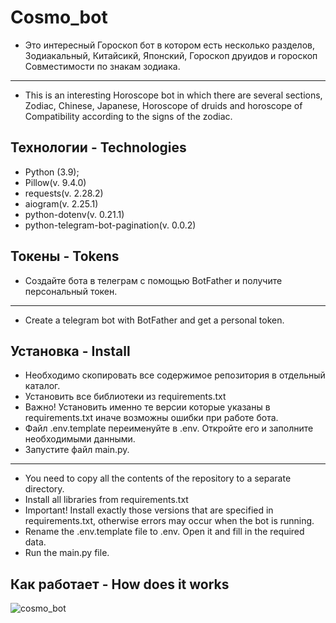  # Cosmo_bot
 * Это интересный Гороскоп бот в котором есть несколько разделов, Зодиакальный, Китайсикй, Японский, 
   Гороскоп друидов и гороскоп Совместимости по знакам зодиака. 
 ___
 * This is an interesting Horoscope bot in which there are several sections, Zodiac, Chinese, Japanese,
   Horoscope of druids and horoscope of Compatibility according to the signs of the zodiac.
## Технологии - Technologies

 * Python (3.9);
 * Pillow(v. 9.4.0)
 * requests(v. 2.28.2)
 * aiogram(v. 2.25.1)
 * python-dotenv(v. 0.21.1)
 * python-telegram-bot-pagination(v. 0.0.2)

## Токены - Tokens
 * Создайте бота в телеграм с помощью BotFather и получите персональный токен.
 ___
 * Create a telegram bot with BotFather and get a personal token.

## Установка - Install

 * Необходимо скопировать все содержимое репозитория в отдельный каталог.
 * Установить все библиотеки из requirements.txt 
 * Важно! Установить именно те версии которые указаны в requirements.txt иначе возможны ошибки при работе бота.
 * Файл .env.template переименуйте в .env. Откройте его и заполните необходимыми данными.
 * Запустите файл main.py.
 ___
 * You need to copy all the contents of the repository to a separate directory.
 * Install all libraries from requirements.txt
 * Important! Install exactly those versions that are specified in requirements.txt, otherwise errors may occur when the bot is running.
 * Rename the .env.template file to .env. Open it and fill in the required data.
 * Run the main.py file.

## Как работает - How does it works
  ![cosmo_bot](Horoscope.gif)